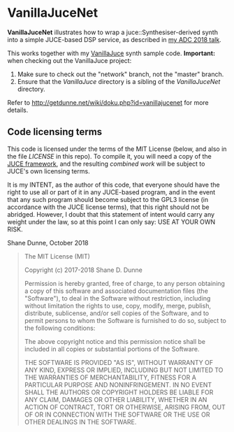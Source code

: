 # VanillaJuceNet

**VanillaJuceNet** illustrates how to wrap a juce::Synthesiser-derived synth into a simple JUCE-based DSP service, as described in [my ADC 2018 talk](https://juce.com/adc/programme/talks/networking).

This works together with my [VanillaJuce](https://github.com/getdunne/VanillaJuce) synth sample code. **Important:** when checking out the VanillaJuce project:
1. Make sure to check out the "network" branch, not the "master" branch.
2. Ensure that the *VanillaJuce* directory is a sibling of the *VanillaJuceNet* directory.

Refer to http://getdunne.net/wiki/doku.php?id=vanillajucenet for more details.

## Code licensing terms
This code is licensed under the terms of the MIT License (below, and also in the file *LICENSE* in this repo). To compile it, you will need a copy of the [JUCE framework](https://juce.com), and the resulting *combined work* will be subject to JUCE's own licensing terms.

It is my INTENT, as the author of this code, that everyone should have the right to use all or part of it in any JUCE-based program, and in the event that any such program should become subject to the GPL3 license (in accordance with the JUCE license terms), that this right should not be abridged. However, I doubt that this statement of intent would carry any weight under the law, so at this point I can only say: USE AT YOUR OWN RISK.

Shane Dunne, October 2018

> The MIT License (MIT)
> 
> Copyright (c) 2017-2018 Shane D. Dunne
> 
> Permission is hereby granted, free of charge, to any person obtaining a copy
> of this software and associated documentation files (the "Software"), to deal
> in the Software without restriction, including without limitation the rights
> to use, copy, modify, merge, publish, distribute, sublicense, and/or sell
> copies of the Software, and to permit persons to whom the Software is
> furnished to do so, subject to the following conditions:
> 
> The above copyright notice and this permission notice shall be included in
> all copies or substantial portions of the Software.
> 
> THE SOFTWARE IS PROVIDED "AS IS", WITHOUT WARRANTY OF ANY KIND, EXPRESS OR
> IMPLIED, INCLUDING BUT NOT LIMITED TO THE WARRANTIES OF MERCHANTABILITY,
> FITNESS FOR A PARTICULAR PURPOSE AND NONINFRINGEMENT. IN NO EVENT SHALL THE
> AUTHORS OR COPYRIGHT HOLDERS BE LIABLE FOR ANY CLAIM, DAMAGES OR OTHER
> LIABILITY, WHETHER IN AN ACTION OF CONTRACT, TORT OR OTHERWISE, ARISING FROM,
> OUT OF OR IN CONNECTION WITH THE SOFTWARE OR THE USE OR OTHER DEALINGS IN
> THE SOFTWARE.
